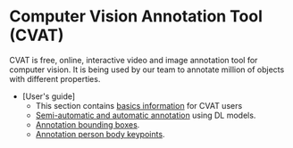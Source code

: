 # Computer Vision Annotation Tool (CVAT)
CVAT is free, online, interactive video and image annotation tool for computer vision. It is being used by our team to annotate million of objects with different properties.

- [User's guide]
    - This section contains [basics information](https://github.com/ReggieVW/cvat-docs/blob/main/manual/basics.md) for CVAT users
    - [Semi-automatic and automatic annotation](https://github.com/ReggieVW/cvat-docs/blob/main/manual/automatic_annotations.md) using DL models.
    - [Annotation bounding boxes](https://github.com/ReggieVW/cvat-docs/blob/main/manual/annotate_bbox.md).
    - [Annotation person body keypoints](https://github.com/ReggieVW/cvat-docs/blob/main/manual/annotate_body_keypoints.md).
